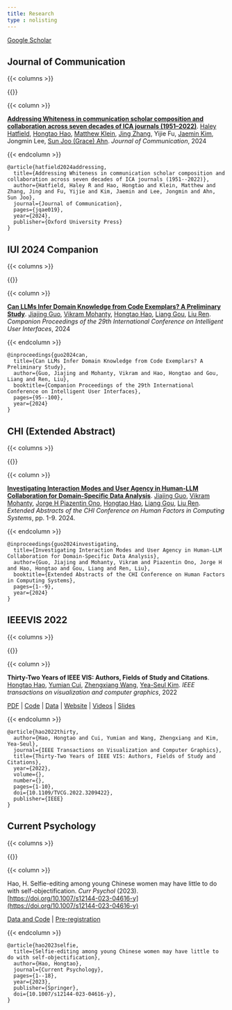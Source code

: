```yaml
---
title: Research
type : nolisting
---
```


[Google Scholar](https://scholar.google.com/citations?user=VO6EfSzAAG0C&hl=en)

## Journal of Communication 

{{< columns >}}

{{<figure-a src="/media/research/joc_02.jpeg" link="https://academic.oup.com/joc/advance-article/doi/10.1093/joc/jqae019/7687236" >}}

{{< column >}}

**[Addressing Whiteness in communication scholar composition and collaboration across seven decades of ICA journals (1951–2022)](https://academic.oup.com/joc/advance-article/doi/10.1093/joc/jqae019/7687236)**. [Haley Hatfield](https://haleyrhatfield.com/), [Hongtao Hao](/), [Matthew Klein](https://www.linkedin.com/in/matthew-klein-ma), [Jing Zhang](https://kristenjz.com/), Yijie Fu, [Jaemin Kim](https://jaemin-kim.notion.site/), Jongmin Lee, [Sun Joo (Grace) Ahn](https://grady.uga.edu/faculty/sun-joo-grace-ahn/). *Journal of Communication*, 2024

{{< endcolumn >}}

```
@article{hatfield2024addressing,
  title={Addressing Whiteness in communication scholar composition and collaboration across seven decades of ICA journals (1951--2022)},
  author={Hatfield, Haley R and Hao, Hongtao and Klein, Matthew and Zhang, Jing and Fu, Yijie and Kim, Jaemin and Lee, Jongmin and Ahn, Sun Joo},
  journal={Journal of Communication},
  pages={jqae019},
  year={2024},
  publisher={Oxford University Press}
}
```

## IUI 2024 Companion

{{< columns >}}

{{<figure-a src="/media/research/iui-2024.png" link="https://dl.acm.org/doi/abs/10.1145/3640544.3645228" >}}

{{< column >}}

**[Can LLMs Infer Domain Knowledge from Code Exemplars? A Preliminary Study](https://dl.acm.org/doi/abs/10.1145/3640544.3645228)**. [Jiajing Guo](https://www.jiajingguo.org/), [Vikram Mohanty](https://vikrammohanty.com/), [Hongtao Hao](/), [Liang Gou](https://www.linkedin.com/in/lianggou/), [Liu Ren](https://www.liu-ren.com/). *Companion Proceedings of the 29th International Conference on Intelligent User Interfaces*, 2024

{{< endcolumn >}}

```
@inproceedings{guo2024can,
  title={Can LLMs Infer Domain Knowledge from Code Exemplars? A Preliminary Study},
  author={Guo, Jiajing and Mohanty, Vikram and Hao, Hongtao and Gou, Liang and Ren, Liu},
  booktitle={Companion Proceedings of the 29th International Conference on Intelligent User Interfaces},
  pages={95--100},
  year={2024}
}

```

## CHI (Extended Abstract)

{{< columns >}}

{{<figure-a src="/media/research/chi_ea.png" link="https://dl.acm.org/doi/full/10.1145/3613905.3651042" >}}

{{< column >}}

**[Investigating Interaction Modes and User Agency in Human-LLM Collaboration for Domain-Specific Data Analysis](https://dl.acm.org/doi/full/10.1145/3613905.3651042)**. [Jiajing Guo](https://www.jiajingguo.org/), [Vikram Mohanty](https://vikrammohanty.com/), [Jorge H Piazentin Ono](https://scholar.google.com/citations?user=h21TM74AAAAJ), [Hongtao Hao](/), [Liang Gou](https://www.linkedin.com/in/lianggou/), [Liu Ren](https://www.liu-ren.com/). *Extended Abstracts of the CHI Conference on Human Factors in Computing Systems*, pp. 1-9. 2024.

{{< endcolumn >}}

```
@inproceedings{guo2024investigating,
  title={Investigating Interaction Modes and User Agency in Human-LLM Collaboration for Domain-Specific Data Analysis},
  author={Guo, Jiajing and Mohanty, Vikram and Piazentin Ono, Jorge H and Hao, Hongtao and Gou, Liang and Ren, Liu},
  booktitle={Extended Abstracts of the CHI Conference on Human Factors in Computing Systems},
  pages={1--9},
  year={2024}
}
```

## IEEEVIS 2022

{{< columns >}}


{{<figure-a src="/media/research/32vis-author-network.png" link="https://32vis.hongtaoh.com/" >}}

{{< column >}}

**Thirty-Two Years of IEEE VIS: Authors, Fields of Study and Citations**. [Hongtao Hao](/), [Yumian Cui](https://yumian-cui.github.io/), [Zhengxiang Wang](https://jaaack-wang.eu.org/), [Yea-Seul Kim](https://pages.cs.wisc.edu/~yeaseulkim/). *IEEE transactions on visualization and computer graphics*, 2022

[PDF](https://arxiv.org/pdf/2208.03772.pdf) | [Code](https://github.com/hongtaoh/32vis) | [Data](https://osf.io/zkvjm/) | [Website](https://32vis.hongtaoh.com/) | [Videos](/en/2023/04/27/vis-videos/) | [Slides](/files/vis-pre.pdf)

{{< endcolumn >}}

```
@article{hao2022thirty,
  author={Hao, Hongtao and Cui, Yumian and Wang, Zhengxiang and Kim, Yea-Seul},
  journal={IEEE Transactions on Visualization and Computer Graphics}, 
  title={Thirty-Two Years of IEEE VIS: Authors, Fields of Study and Citations}, 
  year={2022},
  volume={},
  number={},
  pages={1-10},
  doi={10.1109/TVCG.2022.3209422},
  publisher={IEEE}
}
```

## Current Psychology

{{< columns >}}


{{<figure-a src="/media/research/selfie-freq.png" link="https://link.springer.com/article/10.1007/s12144-023-04616-y" >}}

{{< column >}}

Hao, H. Selfie-editing among young Chinese women may have little to do with self-objectification. *Curr Psychol* (2023). [https://doi.org/10.1007/s12144-023-04616-y](https://doi.org/10.1007/s12144-023-04616-y)

[Data and Code](https://osf.io/c78z3/) | [Pre-registration](https://osf.io/yb7en)

{{< endcolumn >}}

```
@article{hao2023selfie,
  title={Selfie-editing among young Chinese women may have little to do with self-objectification},
  author={Hao, Hongtao},
  journal={Current Psychology},
  pages={1--18},
  year={2023},
  publisher={Springer},
  doi={10.1007/s12144-023-04616-y},
}

```
